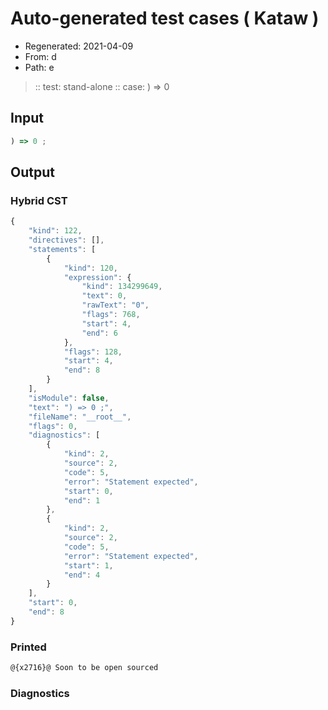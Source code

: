 # Auto-generated test cases ( Kataw )
- Regenerated: 2021-04-09
- From: d
- Path: e
> :: test: stand-alone
> :: case: ) => 0
## Input

`````js
) => 0 ;
`````

## Output

### Hybrid CST

```javascript
{
    "kind": 122,
    "directives": [],
    "statements": [
        {
            "kind": 120,
            "expression": {
                "kind": 134299649,
                "text": 0,
                "rawText": "0",
                "flags": 768,
                "start": 4,
                "end": 6
            },
            "flags": 128,
            "start": 4,
            "end": 8
        }
    ],
    "isModule": false,
    "text": ") => 0 ;",
    "fileName": "__root__",
    "flags": 0,
    "diagnostics": [
        {
            "kind": 2,
            "source": 2,
            "code": 5,
            "error": "Statement expected",
            "start": 0,
            "end": 1
        },
        {
            "kind": 2,
            "source": 2,
            "code": 5,
            "error": "Statement expected",
            "start": 1,
            "end": 4
        }
    ],
    "start": 0,
    "end": 8
}
```

### Printed

```javascript
@{x2716}@ Soon to be open sourced
```

### Diagnostics

```javascript

```

